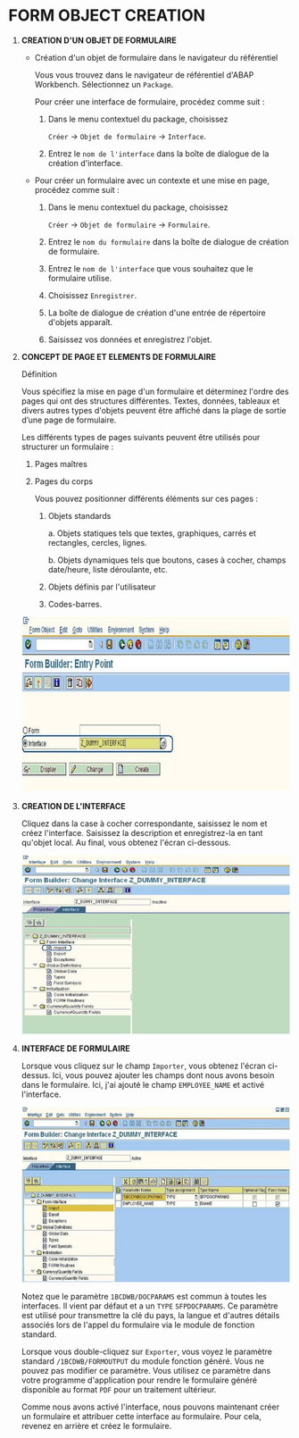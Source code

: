 # **FORM OBJECT CREATION**

1. **CREATION D'UN OBJET DE FORMULAIRE**

    - Création d'un objet de formulaire dans le navigateur du référentiel

        Vous vous trouvez dans le navigateur de référentiel d'ABAP Workbench.
        Sélectionnez un `Package`.

        Pour créer une interface de formulaire, procédez comme suit :

        1. Dans le menu contextuel du package, choisissez

            `Créer` -> `Objet de formulaire` -> `Interface`.
    
        2. Entrez le `nom de l'interface` dans la boîte de dialogue de la création d'interface.

    - Pour créer un formulaire avec un contexte et une mise en page, procédez comme suit :
        
        1. Dans le menu contextuel du package, choisissez
        
            `Créer` -> `Objet de formulaire` -> `Formulaire`.
    
        2. Entrez le `nom du formulaire` dans la boîte de dialogue de création de formulaire.

        3. Entrez le `nom de l'interface` que vous souhaitez que le formulaire utilise.
    
        4. Choisissez `Enregistrer`.
    
        5. La boîte de dialogue de création d'une entrée de répertoire d'objets apparaît.
    
        6. Saisissez vos données et enregistrez l'objet.

2. **CONCEPT DE PAGE ET ELEMENTS DE FORMULAIRE**

    Définition
 
    Vous spécifiez la mise en page d'un formulaire et déterminez l'ordre des pages qui ont des structures différentes. Textes, données, tableaux et divers autres types d'objets peuvent être affiché dans la plage de sortie d’une page de formulaire.

    Les différents types de pages suivants peuvent être utilisés pour structurer un formulaire :

    1. Pages maîtres

    2. Pages du corps

        Vous pouvez positionner différents éléments sur ces pages :

        1. Objets standards

            a. Objets statiques tels que textes, graphiques, carrés et rectangles, cercles, lignes.

            b. Objets dynamiques tels que boutons, cases à cocher, champs date/heure, liste déroulante, etc.

        2. Objets définis par l'utilisateur
  
        3. Codes-barres.

    ![](../ressources/20_01_03.jpg)

3. **CREATION DE L'INTERFACE**

    Cliquez dans la case à cocher correspondante, saisissez le nom et créez l'interface. Saisissez la description et enregistrez-la en tant qu'objet local. Au final, vous obtenez l'écran ci-dessous.

    ![](../ressources/20_01_04.jpg)

4. **INTERFACE DE FORMULAIRE**

    Lorsque vous cliquez sur le champ `Importer`, vous obtenez l'écran ci-dessus. Ici, vous pouvez ajouter les champs dont nous avons besoin dans le formulaire. Ici, j'ai ajouté le champ `EMPLOYEE_NAME` et activé l'interface.

    ![](../ressources/20_01_05.jpg)

    Notez que le paramètre `1BCDWB/DOCPARAMS` est commun à toutes les interfaces. Il vient par défaut et a un `TYPE` `SFPDOCPARAMS`. Ce paramètre est utilisé
    pour transmettre la clé du pays, la langue et d'autres détails associés lors de l'appel du formulaire via le module de fonction standard.
 
    Lorsque vous double-cliquez sur `Exporter`, vous voyez le paramètre standard `/1BCDWB/FORMOUTPUT` du module fonction généré. Vous ne pouvez pas modifier ce paramètre. Vous utilisez ce paramètre dans votre programme d'application pour rendre le formulaire généré disponible au format `PDF` pour un traitement ultérieur.

    Comme nous avons activé l'interface, nous pouvons maintenant créer un formulaire et attribuer cette interface au formulaire. Pour cela, revenez en arrière et créez le formulaire.